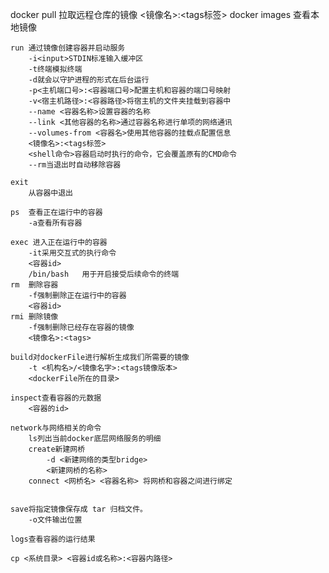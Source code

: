 docker
	pull 拉取远程仓库的镜像
		<镜像名>:<tags标签>
	docker images 查看本地镜像
		
	run	通过镜像创建容器并启动服务
		-i<input>STDIN标准输入缓冲区
		-t终端模拟终端
		-d就会以守护进程的形式在后台运行
		-p<主机端口号>:<容器端口号>配置主机和容器的端口号映射
		-v<宿主机路径>:<容器路径>将宿主机的文件夹挂载到容器中
		--name <容器名称>设置容器的名称
		--link <其他容器的名称>通过容器名称进行单项的网络通讯
		--volumes-from <容器名>使用其他容器的挂载点配置信息
		<镜像名>:<tags标签>
		<shell命令>容器启动时执行的命令，它会覆盖原有的CMD命令
		--rm当退出时自动移除容器
		
	exit
		从容器中退出
	
	ps	查看正在运行中的容器
		-a查看所有容器
		
	exec 进入正在运行中的容器
		-it采用交互式的执行命令
		<容器id>
		/bin/bash   用于开启接受后续命令的终端
	rm	删除容器
		-f强制删除正在运行中的容器
		<容器id>
	rmi 删除镜像
		-f强制删除已经存在容器的镜像
		<镜像名>:<tags>
		
	build对dockerFile进行解析生成我们所需要的镜像
		-t <机构名>/<镜像名字>:<tags镜像版本>
		<dockerFile所在的目录>
		
	inspect查看容器的元数据
		<容器的id>
	
	network与网络相关的命令
		ls列出当前docker底层网络服务的明细
		create新建网桥
			-d <新建网络的类型bridge>
			<新建网桥的名称>
		connect <网桥名> <容器名称> 将网桥和容器之间进行绑定


	save将指定镜像保存成 tar 归档文件。
		-o文件输出位置
	
	logs查看容器的运行结果
	
	cp <系统目录> <容器id或名称>:<容器内路径>



























